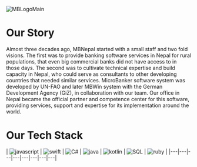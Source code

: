 ![MBLogoMain](https://user-images.githubusercontent.com/85251913/216304542-5fca592e-c5f7-40b3-991b-a2bfa871f3cd.png)

# Our Story

Almost three decades ago, MBNepal started with a small staff and two fold visions. The first was to provide banking software services in Nepal for rural populations, that even big commercial banks did not have access to in those days. The second was to cultivate technical expertise and build capacity in Nepal, who could serve as consultants to other developing countries that needed similar services. MicroBanker software system was developed by UN-FAO and later MBWin system with the German Development Agency (GiZ), in collaboration with our team. Our office in Nepal became the official partner and competence center for this software, providing services, support and expertise for its implementation around the world.

# Our Tech Stack

| ![javascript](https://user-images.githubusercontent.com/85251913/216311141-5cbc97bd-d915-4888-afb0-bffb440e1ab3.png)   | ![swift](https://user-images.githubusercontent.com/85251913/216311146-da66744c-c83c-4573-ba68-8733edcadd03.png)   | ![C#](https://user-images.githubusercontent.com/85251913/216311150-25473484-96de-4e88-bca2-da16a6ced8ee.png)  | ![java](https://user-images.githubusercontent.com/85251913/216311156-b0082ca9-0d0d-4fe2-86cd-d78e1e1938ef.png)   |  ![kotlin](https://user-images.githubusercontent.com/85251913/216311159-40fdffde-fba0-48a9-a745-6b260a795b45.gif)  | ![SQL](https://user-images.githubusercontent.com/85251913/216311163-bfb5ac20-447d-459c-adc0-ec2cd6a43e13.png)   |  ![ruby](https://user-images.githubusercontent.com/85251913/216311165-1dbf7fef-41e5-4891-b22a-d7dfb1deccd0.png)  |
|---|---|---|---|---|---|---|---|
